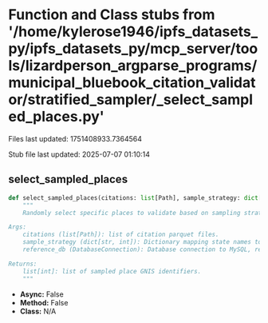 # Function and Class stubs from '/home/kylerose1946/ipfs_datasets_py/ipfs_datasets_py/mcp_server/tools/lizardperson_argparse_programs/municipal_bluebook_citation_validator/stratified_sampler/_select_sampled_places.py'

Files last updated: 1751408933.7364564

Stub file last updated: 2025-07-07 01:10:14

## select_sampled_places

```python
def select_sampled_places(citations: list[Path], sample_strategy: dict[str, int], reference_db) -> list[int]:
    """
    Randomly select specific places to validate based on sampling strategy.

Args:
    citations (list[Path]): list of citation parquet files.
    sample_strategy (dict[str, int]): Dictionary mapping state names to sample sizes.
    reference_db (DatabaseConnection): Database connection to MySQL, reference database.

Returns:
    list[int]: list of sampled place GNIS identifiers.
    """
```
* **Async:** False
* **Method:** False
* **Class:** N/A

